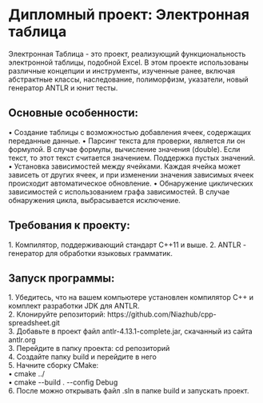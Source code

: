 <h1>Дипломный проект: Электронная таблица</h1>
Электронная Таблица - это проект, реализующий функциональность электронной таблицы, подобной Excel. В этом проекте использованы различные концепции и инструменты, изученные ранее, включая абстрактные классы, наследование, полиморфизм, указатели, новый генератор ANTLR и юнит тесты.

<h2>Основные особенности:</h2>
• Создание таблицы с возможностью добавления ячеек, содержащих переданные данные.
• Парсинг текста для проверки, является ли он формулой. В случае формулы, вычисление значения (double). Если текст, то этот текст считается значением. Поддержка пустых значений.
• Установка зависимостей между ячейками. Каждая ячейка может зависеть от других ячеек, и при изменении значения зависимых ячеек происходит автоматическое обновление.
• Обнаружение циклических зависимостей с использованием графа зависимостей. В случае обнаружения цикла, выбрасывается исключение.

<h2>Требования к проекту:</h2>
1. Компилятор, поддерживающий стандарт C++11 и выше.
2. ANTLR - генератор для обработки языковых грамматик.

<h2>Запуск программы:</h2>
1. Убедитесь, что на вашем компьютере установлен компилятор C++ и комплект разработки JDK для ANTLR.<br>
2. Клонируйте репозиторий: https://github.com/Niazhub/cpp-spreadsheet.git<br>
3. Добавьте в проект файл antlr-4.13.1-complete.jar, скачанный из сайта antlr.org<br>
3. Перейдите в папку проекта: cd репозиторий<br>
4. Создайте папку build и перейдите в него<br>
5. Начните сборку CMake: <br>
  • cmake ../<br>
  • cmake --build . --config Debug<br>
6. После можно открывать файл .sln в папке build и запускать проект.<br>
